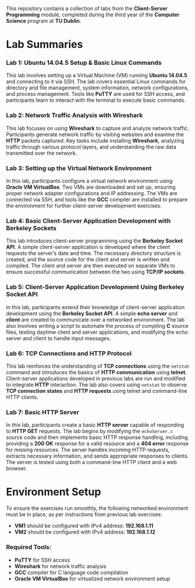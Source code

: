 This repository contains a collection of labs from the **Client-Server Programming** module, completed during the third year of the **Computer Science** program at **TU Dublin**.

# Lab Summaries

### Lab 1: Ubuntu 14.04.5 Setup & Basic Linux Commands
This lab involves setting up a Virtual Machine (VM) running **Ubuntu 14.04.5** and connecting to it via SSH. The lab covers essential Linux commands for directory and file management, system information, network configurations, and process management. Tools like **PuTTY** are used for SSH access, and participants learn to interact with the terminal to execute basic commands.

### Lab 2: Network Traffic Analysis with Wireshark
This lab focuses on using **Wireshark** to capture and analyze network traffic. Participants generate network traffic by visiting websites and examine the **HTTP** packets captured. Key tasks include installing **Wireshark**, analyzing traffic through various protocol layers, and understanding the raw data transmitted over the network.

### Lab 3: Setting up the Virtual Network Environment
In this lab, participants configure a virtual network environment using **Oracle VM VirtualBox**. Two VMs are downloaded and set up, ensuring proper network adapter configurations and IP addressing. The VMs are connected via SSH, and tools like the **GCC** compiler are installed to prepare the environment for further client-server development exercises.

### Lab 4: Basic Client-Server Application Development with Berkeley Sockets
This lab introduces client-server programming using the **Berkeley Socket API**. A simple client-server application is developed where the client requests the server’s date and time. The necessary directory structure is created, and the source code for the client and server is written and compiled. The client and server are then executed on separate VMs to ensure successful communication between the two using **TCP/IP sockets**.

### Lab 5: Client-Server Application Development Using Berkeley Socket API
In this lab, participants extend their knowledge of client-server application development using the **Berkeley Socket API**. A simple **echo server** and **client** are created to communicate over a networked environment. The lab also involves writing a script to automate the process of compiling **C** source files, testing daytime client and server applications, and modifying the echo server and client to handle input messages.

### Lab 6: TCP Connections and HTTP Protocol
This lab reinforces the understanding of **TCP connections** using the `netstat` command and introduces the basics of **HTTP communication** using **telnet**. Client-server applications developed in previous labs are run and modified to integrate **HTTP** interaction. The lab also covers using `netstat` to observe **TCP connection states** and **HTTP requests** using telnet and command-line HTTP clients.

### Lab 7: Basic HTTP Server
In this lab, participants create a basic **HTTP server** capable of responding to **HTTP GET** requests. The lab begins by modifying the `echoServer.c` source code and then implements basic HTTP response handling, including providing a **200 OK** response for a valid resource and a **404 error** response for missing resources. The server handles incoming HTTP requests, extracts necessary information, and sends appropriate responses to clients. The server is tested using both a command-line HTTP client and a web browser.

# Environment Setup

To ensure the exercises run smoothly, the following networked environment must be in place, as per instructions from previous lab exercises:

- **VM1** should be configured with IPv4 address: **192.168.1.11**
- **VM2** should be configured with IPv4 address: **192.168.1.12**

### Required Tools:
- **PuTTY** for SSH access
- **Wireshark** for network traffic analysis
- **GCC** compiler for C language code compilation
- **Oracle VM VirtualBox** for virtualized network environment setup
